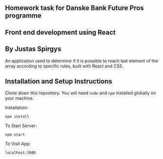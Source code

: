 
## Homework task for Danske Bank Future Pros programme 
## Front end development using React
## By Justas Spirgys

An application used to determine if it is possible to reach last element of the array according to specific rules, built with React and CSS.

## Installation and Setup Instructions

Clone down this repository. You will need `node` and `npm` installed globally on your machine.  

Installation:

`npm install`  

To Start Server:

`npm start`  

To Visit App:

`localhost:3000`  

